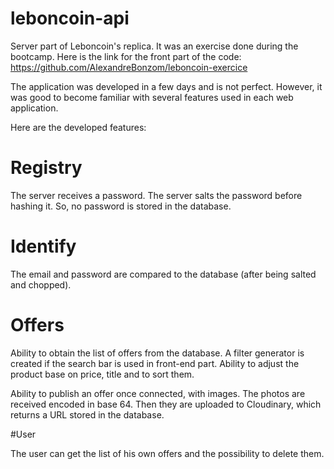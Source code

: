 # leboncoin-api

Server part of Leboncoin's replica. It was an exercise done during the bootcamp.
Here is the link for the front part of the code:
https://github.com/AlexandreBonzom/leboncoin-exercice

The application was developed in a few days and is not perfect.
However, it was good to become familiar with several features used in each web application.

Here are the developed features:

# Registry

The server receives a password. The server salts the password before hashing it. 
So, no password is stored in the database.

# Identify

The email and password are compared to the database (after being salted and chopped).

# Offers

Ability to obtain the list of offers from the database.
A filter generator is created if the search bar is used in front-end part.
Ability to adjust the product base on price, title and to sort them.

Ability to publish an offer once connected, with images. The photos are received encoded in base 64.
Then they are uploaded to Cloudinary, which returns a URL stored in the database.

#User

The user can get the list of his own offers and the possibility to delete them.
